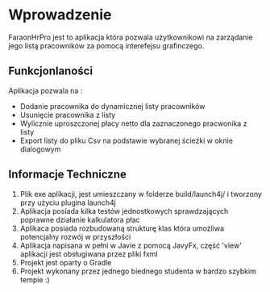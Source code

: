 # Wprowadzenie
FaraonHrPro jest to aplikacja która pozwala użytkownikowi na zarządanie jego listą pracowników za pomocą interefejsu grafinczego.
## Funkcjonlaności
Aplikacja pozwala na :
- Dodanie pracownika do dynamicznej listy pracowników
- Usunięcie pracownika z listy
- Wylicznie uproszczonej płacy netto dla zaznaczonego pracwonika z listy 
- Export listy do pliku Csv na podstawie wybranej ścieżki w oknie dialogowym

## Informacje Techniczne
1. Plik exe aplikacji, jest umieszczany w folderze build/launch4j/ i tworzony przy użyciu plugina launch4j
2. Aplikacja posiada kilka testów jednostkowych sprawdzających poprawne działanie kalkulatora płac
3. Aplikaca posiada rozbudowaną strukturę klas która umożliwa potencjalny rozwój w przyszłości
4. Aplikacja napisana w pełni w Javie z pomocą JavyFx, część 'view' aplikacji jest obsługiwana przez pliki fxml
5. Projekt jest oparty o Gradle
6. Projekt wykonany przez jednego biednego studenta w bardzo szybkim tempie :)
